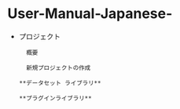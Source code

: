 # User-Manual-Japanese-

- プロジェクト
        
        概要
        
        新規プロジェクトの作成
        
      **データセット ライブラリ**
        
      **プラグインライブラリ**
